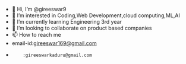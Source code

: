 - 👋 Hi, I’m @gireeswar9
- 👀 I’m interested in Coding,Web Development,cloud computing,ML,AI
- 🌱 I’m currently learning Engineering 3rd year
- 💞️ I’m looking to collaborate on product based companies
- 📫 How to reach me 
- email-id:gireeswar169@gmail.com
-         :gireeswarkaduru@gmail.com

<!---
gireeswar9/gireeswar9 is a ✨ special ✨ repository because its `README.md` (this file) appears on your GitHub profile.
You can click the Preview link to take a look at your changes.
--->
